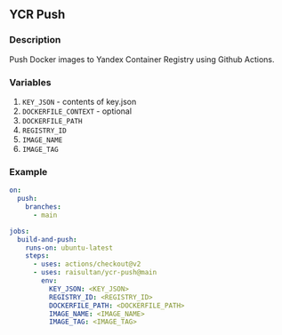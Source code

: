 ## YCR Push

### Description
Push Docker images to Yandex Container Registry using Github Actions.

### Variables
1. `KEY_JSON` - contents of key.json
2. `DOCKERFILE_CONTEXT` - optional
3. `DOCKERFILE_PATH`
4. `REGISTRY_ID`
5. `IMAGE_NAME`
6. `IMAGE_TAG`

### Example
```yaml
on:
  push:
    branches:
      - main

jobs:
  build-and-push:
    runs-on: ubuntu-latest
    steps:
      - uses: actions/checkout@v2
      - uses: raisultan/ycr-push@main
        env:
          KEY_JSON: <KEY_JSON>
          REGISTRY_ID: <REGISTRY_ID>
          DOCKERFILE_PATH: <DOCKERFILE_PATH>
          IMAGE_NAME: <IMAGE_NAME>
          IMAGE_TAG: <IMAGE_TAG>
```
